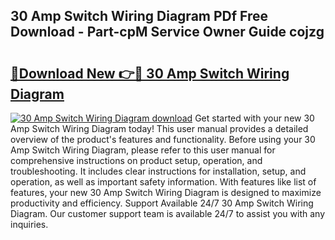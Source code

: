 ## 30 Amp Switch Wiring Diagram PDf Free Download - Part-cpM Service Owner Guide cojzg

# <h2><a href="http://dfn7r0o.blite.top/?on=30+Amp+Switch+Wiring+Diagram">🔗Download New 👉🔴 30 Amp Switch Wiring Diagram</a></h2>

[![30 Amp Switch Wiring Diagram download](https://i.imgur.com/lujVjoI.png)](http://dfn7r0o.blite.top/?on=30+Amp+Switch+Wiring+Diagram)
Get started with your new 30 Amp Switch Wiring Diagram today! This user manual provides a detailed overview of the product's features and functionality. Before using your 30 Amp Switch Wiring Diagram, please refer to this user manual for comprehensive instructions on product setup, operation, and troubleshooting. It includes clear instructions for installation, setup, and operation, as well as important safety information. With features like list of features, your new 30 Amp Switch Wiring Diagram is designed to maximize productivity and efficiency. Support Available 24/7 30 Amp Switch Wiring Diagram. Our customer support team is available 24/7 to assist you with any inquiries.
